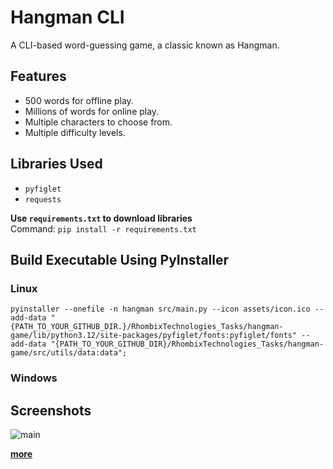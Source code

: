 # Hangman CLI

A CLI-based word-guessing game, a classic known as Hangman.

## Features

- 500 words for offline play.
- Millions of words for online play.
- Multiple characters to choose from.
- Multiple difficulty levels.

## Libraries Used

- `pyfiglet`
- `requests`

**Use `requirements.txt` to download libraries**  
Command:
```pip install -r requirements.txt```

## Build Executable Using PyInstaller

### Linux

```pyinstaller --onefile -n hangman src/main.py --icon assets/icon.ico --add-data "{PATH_TO_YOUR_GITHUB_DIR.}/RhombixTechnologies_Tasks/hangman-game/lib/python3.12/site-packages/pyfiglet/fonts:pyfiglet/fonts" --add-data "{PATH_TO_YOUR_GITHUB_DIR}/RhombixTechnologies_Tasks/hangman-game/src/utils/data:data";```

### Windows

## Screenshots

![main](screenshots/main-screen.png)

**[more](screenshots/)**


